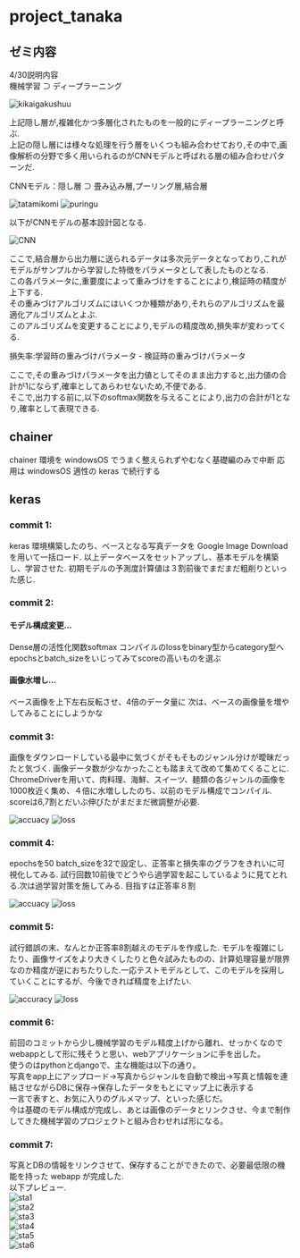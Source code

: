 # project_tanaka

## ゼミ内容
4/30説明内容  
機械学習 ⊃ ディープラーニング  

![kikaigakushuu](https://user-images.githubusercontent.com/48379176/117101642-a4c32080-adb1-11eb-9e95-333daa8a28d9.jpg)

上記隠し層が,複雑化かつ多層化されたものを一般的にディープラーニングと呼ぶ.  
上記の隠し層には様々な処理を行う層をいくつも組み合わせており,その中で,画像解析の分野で多く用いられるのがCNNモデルと呼ばれる層の組み合わせパターンだ. 

CNNモデル：隠し層 ⊃ 畳み込み層,プーリング層,結合層  

![tatamikomi](https://user-images.githubusercontent.com/48379176/117101687-bc9aa480-adb1-11eb-9247-83a9ab6e67a7.jpg)
![puringu](https://user-images.githubusercontent.com/48379176/117101716-ccb28400-adb1-11eb-8825-58d16eb22502.jpg)

以下がCNNモデルの基本設計図となる.

![CNN](https://user-images.githubusercontent.com/48379176/117101749-ddfb9080-adb1-11eb-8997-96abae36db7c.jpg)

ここで,結合層から出力層に送られるデータは多次元データとなっており,これがモデルがサンプルから学習した特徴をパラメータとして表したものとなる.  
この各パラメータに,重要度によって重みづけをすることにより,検証時の精度が上下する.  
その重みづけアルゴリズムにはいくつか種類があり,それらのアルゴリズムを最適化アルゴリズムとよぶ.  
このアルゴリズムを変更することにより,モデルの精度改め,損失率が変わってくる. 

損失率:学習時の重みづけパラメータ - 検証時の重みづけパラメータ  

ここで,その重みづけパラメータを出力値としてそのまま出力すると,出力値の合計が1にならず,確率としてあらわせないため,不便である.  
そこで,出力する前に,以下のsoftmax関数を与えることにより,出力の合計が1となり,確率として表現できる.  

## chainer
chainer 環境を windowsOS でうまく整えられずやむなく基礎編のみで中断
応用は windowsOS 適性の keras で続行する

## keras
### commit 1:
keras 環境構築したのち、ベースとなる写真データを Google Image Download を用いて一括ロード.
以上データベースをセットアップし、基本モデルを構築し、学習させた.
初期モデルの予測度計算値は３割前後でまだまだ粗削りといった感じ.
### commit 2:
#### モデル構成変更...
  Dense層の活性化関数softmax
  コンパイルのlossをbinary型からcategory型へ
  epochsとbatch_sizeをいじってみてscoreの高いものを選ぶ
#### 画像水増し...
  ベース画像を上下左右反転させ、4倍のデータ量に
  次は、ベースの画像量を増やしてみることにしようかな
### commit 3:
画像をダウンロードしている最中に気づくがそもそものジャンル分けが曖昧だったと気づく.
画像データ数が少なかったことも踏まえて改めて集めてくることに.
ChromeDriverを用いて、肉料理、海鮮、スイーツ、麺類の各ジャンルの画像を1000枚近く集め、４倍に水増ししたのち、以前のモデル構成でコンパイル.
scoreは6,7割とだいぶ伸びたがまだまだ微調整が必要.

![accuacy](https://user-images.githubusercontent.com/48379176/103351020-2eea3800-4ae5-11eb-877a-337b73134e0a.jpg)
![loss](https://user-images.githubusercontent.com/48379176/103351074-593bf580-4ae5-11eb-8e5a-e2d1a13e6e1c.jpg)

### commit 4:
epochsを50 batch_sizeを32で設定し、正答率と損失率のグラフをきれいに可視化してみる.
試行回数10前後でどうやら過学習を起こしているように見てとれる.次は過学習対策を施してみる.
目指すは正答率８割

![accuacy](https://user-images.githubusercontent.com/48379176/103398299-71605300-4b7f-11eb-81c8-cb79f2dbb975.jpg)
![loss](https://user-images.githubusercontent.com/48379176/103398305-77563400-4b7f-11eb-877f-504b184f60cf.jpg)

### commit 5:
試行錯誤の末、なんとか正答率8割越えのモデルを作成した.
モデルを複雑にしたり、画像サイズをより大きくしたりと色々試みたものの、計算処理容量が限界なのか精度が逆におちたりした.一応テストモデルとして、このモデルを採用していくことにするが、今後できれば精度を上げたい.

![accuracy](https://user-images.githubusercontent.com/48379176/104145468-738da180-540a-11eb-8b02-2ab68e32f42a.jpg)
![loss](https://user-images.githubusercontent.com/48379176/104145616-10503f00-540b-11eb-9960-3e6e435fd29c.jpg)

### commit 6:
前回のコミットから少し機械学習のモデル精度上げから離れ、せっかくなのでwebappとして形に残そうと思い、webアプリケーションに手を出した。  
使うのはpythonとdjangoで、主な機能は以下の通り。  
写真をapp上にアップロード→写真からジャンルを自動で検出→写真と情報を連結させながらDBに保存→保存したデータをもとにマップ上に表示する  
一言で表すと、お気に入りのグルメマップ、といった感じだ。  
今は基礎のモデル構成が完成し、あとは画像のデータとリンクさせ、今まで制作してきた機械学習のプロジェクトと組み合わせれば形になる。  

### commit 7:
写真とDBの情報をリンクさせて、保存することができたので、必要最低限の機能を持った webapp が完成した.  
以下プレビュー.  
![sta1](https://user-images.githubusercontent.com/48379176/105624664-ed8c4480-5e66-11eb-972c-a31d6bbd32af.jpg)  
![sta2](https://user-images.githubusercontent.com/48379176/105624684-04cb3200-5e67-11eb-974d-2106dfda4379.jpg)  
![sta3](https://user-images.githubusercontent.com/48379176/105624688-11e82100-5e67-11eb-8f25-24afd055ff09.jpg)  
![sta4](https://user-images.githubusercontent.com/48379176/105624695-190f2f00-5e67-11eb-938d-d55a0f11f9d1.jpg)  
![sta5](https://user-images.githubusercontent.com/48379176/105624712-33e1a380-5e67-11eb-962a-35bba0ef88a6.jpg)  
![sta6](https://user-images.githubusercontent.com/48379176/105624747-6db2aa00-5e67-11eb-8ba1-cbdcf46416dd.jpg)
